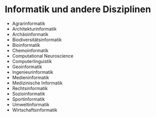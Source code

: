 # Informatik und andere Disziplinen

* Agrarinformatik
* Architekturinformatik
* Archäoinformatik
* Biodiversitätsinformatik
* Bioinformatik
* Chemoinformatik
* Computational Neuroscience
* Computerlinguistik
* Geoinformatik
* Ingenieurinformatik
* Medieninformatik
* Medizinische Informatik
* Rechtsinformatik
* Sozioinformatik
* Sportinformatik
* Umweltinformatik
* Wirtschaftsinformatik
